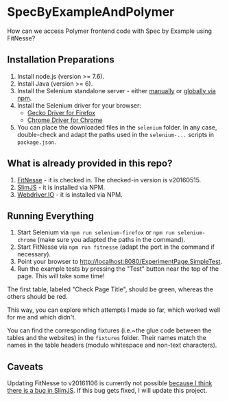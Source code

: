 # SpecByExampleAndPolymer

How can we access Polymer frontend code with Spec by Example using FitNesse?

## Installation Preparations

1. Install node.js (version >= 7.6). 
1. Install Java (version >= 6).
1. Install the Selenium standalone server - either 
   [manually](http://selenium-release.storage.googleapis.com/3.6/selenium-server-standalone-3.6.0.jar) 
   or [globally via npm](https://github.com/vvo/selenium-standalone).
1. Install the Selenium driver for your browser:
   - [Gecko Driver for Firefox](https://github.com/mozilla/geckodriver/releases)
   - [Chrome Driver for Chrome](https://sites.google.com/a/chromium.org/chromedriver/)
1. You can place the downloaded files in the `selenium` folder. In any case, double-check and adapt the paths 
   used in the `selenium-...` scripts in `package.json`.

## What is already provided in this repo?

1. [FitNesse](http://www.fitnesse.org) - it is checked in. The checked-in version is v20160515.
1. [SlimJS]() - it is installed via NPM.
1. [Webdriver.IO](http://webdriver.io/) - it is installed via NPM.

## Running Everything

1. Start Selenium via `npm run selenium-firefox` or `npm run selenium-chrome` (make sure you adapted the paths in the command).
1. Start FitNesse via `npm run fitnesse` (adapt the port in the command if necessary).
1. Point your browser to [http://localhost:8080/ExperimentPage.SimpleTest](http://localhost:8080/ExperimentPage.SimpleTest).
1. Run the example tests by pressing the "Test" button near the top of the page. This will take some time!

The first table, labeled "Check Page Title", should be green, whereas the others should be red.

This way, you can explore which attempts I made so far, which worked well for me and which didn't.

You can find the corresponding fixtures (i.e.~the glue code between the tables and the websites) in the `fixtures` folder.
Their names match the names in the table headers (modulo whitespace and non-text characters).

## Caveats

Updating FitNesse to v20161106 is currently not possible 
[because I think there is a bug in SlimJS](https://github.com/noamtcohen/SlimJS/issues/14). If this bug gets fixed,
I will update this project.


